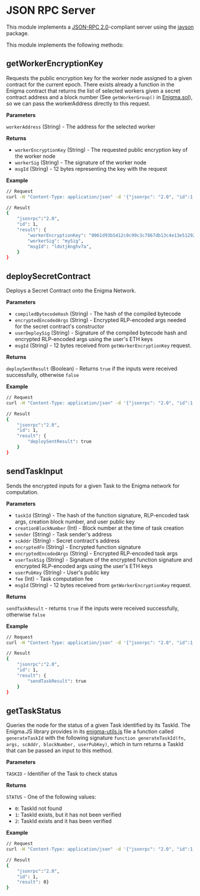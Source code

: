 # JSON RPC Server

This module implements a [JSON-RPC 2.0](https://www.jsonrpc.org/specification_)-compliant server using the [jayson](https://www.npmjs.com/package/jayson) package.

This module implements the following methods:

## getWorkerEncryptionKey

Requests the public encryption key for the worker node assigned to a given contract for the current epoch. There exists already a function in the Enigma contract that returns the list of selected workers given a secret contract address and a block number (See `getWorkerGroup()` in [Enigma.sol](https://github.com/enigmampc/enigma-contract-internal/blob/master/contracts/Enigma.sol)), so we can pass the workerAddress directly to this request.

**Parameters**

`workerAddress` (String) - The address for the selected worker

**Returns**

- `workerEncryptionKey` (String) - The requested public encryption key of the worker node
- `workerSig` (String) - The signature of the worker node
- `msgId` (String) - 12 bytes representing the key with the request

**Example**

```sh
// Request
curl -H "Content-Type: application/json" -d '{"jsonrpc": "2.0", "id":1, "method":"getWorkerEncryptionKey", "params": {"workerAddress": "0x627306090abaB3A6e1400e9345bC60c78a8BEf57"}}'

// Result
{
	"jsonrpc":"2.0",
	"id": 1,
	"result": {
	    "workerEncryptionKey": "0061d93b5412c0c99c3c7867db13c4e13e51292bd52565d002ecf845bb0cfd8adfa5459173364ea8aff3fe24054cca88581f6c3c5e928097b9d4d47fce12ae47",
	    "workerSig": "mySig",
		"msgId": "ldotj6nghv7a",
	}
}
```

## deploySecretContract

Deploys a Secret Contract onto the Enigma Network.

**Parameters**

- `compiledBytecodeHash` (String) - The hash of the compiled bytecode
- `encryptedEncodedArgs` (String) - Encrypted RLP-encoded args needed for the secret contract's constructor 
- `userDeploySig` (String) - Signature of the compiled bytecode hash and encrypted RLP-encoded args using the user's ETH keys
- `msgId` (String) - 12 bytes received from `getWorkerEncryptionKey` request.

**Returns**

`deploySentResult` (Boolean) - Returns `true` if the inputs were received successfully, otherwise `false`


**Example**

```sh
// Request
curl -H "Content-Type: application/json" -d '{"jsonrpc": "2.0", "id":1, "method":"deploySecretContract", "params": {"compiledBytecodeHash": "0xd8bba960831bacafe85a45f6e29d3d3cb7f61180cce79dc41d47ab6a18e195dc", "encryptedEncodedArgs": "3cf8eb4f23632a59e3e2b21a25c6aa4538fde5253c7b50a10caa948e12ddc83f607790e4a0fb317cff8bde1a8b94f8e0e52741d9", "userDeploySig": "0x5a380b9a7f5982f2b9fa69d952064e82cb4b6b9a718d98142da4b83a43d823455d75a35cc3600ba01fe4aa0f1b140006e98106a112e13e6f676d4bccb7c70cdd1c"}}'

// Result
{
	"jsonrpc":"2.0",
	"id": 1,
	"result": {
	    "deploySentResult": true
	}
}
```

## sendTaskInput

Sends the encrypted inputs for a given Task to the Enigma network for computation.

**Parameters**

- `taskId` (String) - The hash of the function signature, RLP-encoded task args, creation block number, and user public key
- `creationBlockNumber` (Int) - Block number at the time of task creation
- `sender` (String) - Task sender's address
- `scAddr` (String) - Secret contract's address
- `encryptedFn` (String) - Encrypted function signature
- `encryptedEncodedArgs` (String) - Encrypted RLP-encoded task args
- `userTaskSig` (String) - Signature of the encrypted function signature and encrypted RLP-encoded args using the user's ETH keys
- `userPubKey` (String) - User's public key
- `fee` (Int) - Task computation fee
- `msgId` (String) - 12 bytes received from `getWorkerEncryptionKey` request.

**Returns**

`sendTaskResult` - returns `true` if the inputs were received successfully, otherwise `false`

**Example**

```sh
// Request
curl -H "Content-Type: application/json" -d '{"jsonrpc": "2.0", "id":1, "method":"sendTaskInput", "params": {"taskId": "0xdd839d251b7b16d0f52bb05b0ab4290abe0e44dd0044b2627ec7e5ce21815667", "msgId": "kflroej3214n", creationBlockNumber": 4600, "sender": "0x627306090abaB3A6e1400e9345bC60c78a8BEf57", "scAddr": "0x8Fe32172b6648D9BB221760E3DE738902B076099", "encryptedFn": "1a4a67d6ad23c524d99019a3b778fded06185ab9b9f16b4d0ce8e7538d6cb8da5ea032f313baef3272c74ee161ec6f839bfafaf440", "encryptedEncodedArgs": "c346fe01a814be2939b77eb99a02017bb2ab2ca02f8e74854b8cae10c926b0082f8dca7f25afd48f53bcda5fc5dfaccf", "userTaskSig": "0x5b4683d5d14bdccdb1abd8d58582fcd81d074c8f0019dfc0ab39b232baa76f0045c8c2d2ecf3dac00254dd7957881e0aad763579b795980e3c8c0f3203916e771c", "userPubKey": "04f542371d69af8ebe7c8a00bdc5a9d9f39969406d6c1396037ede55515845dda69e42145834e631628c628812d85c805e9da1c56415b32cf99d5ae900f1c1565c", "fee": 300}}'

// Result
{
	"jsonrpc":"2.0",
	"id": 1,
	"result": {
	    "sendTaskResult": true
	}
}
```

## getTaskStatus

Queries the node for the status of a given Task identified by its TaskId. The Enigma.JS library provides in its [enigma-utils.js](https://github.com/enigmampc/enigma-contract-internal/blob/master/enigma-js/src/enigma-utils.js) file a function called `generateTaskId` with the following signature `function generateTaskId(fn, args, scAddr, blockNumber, userPubKey)`, which in turn returns a TaskId that can be passed an input to this method.

**Parameters**

`TASKID` - Identifier of the Task to check status

**Returns**

`STATUS` - One of the following values:
- `0`: TaskId not found
- `1`: TaskId exists, but it has not been verified
- `2`: TaskId exists and it has been verified

**Example**

```sh
// Request
curl -H "Content-Type: application/json" -d '{"jsonrpc": "2.0", "id":1, "method":"getTaskStatus", "params": ["0x9f4d74fc0cfd33501e38684274b65e44315ace570a66fd43315760a0891d5fae"] }'

// Result
{
	"jsonrpc":"2.0",
	"id": 1,
	"result": 0}
}
```
